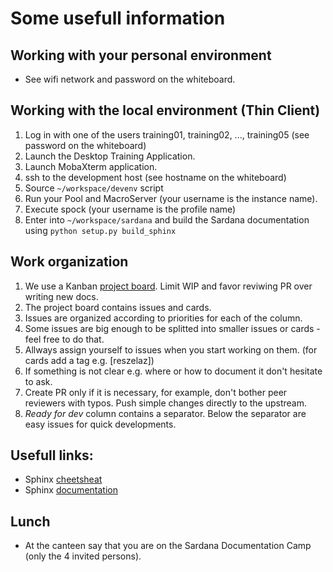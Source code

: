 # Some usefull information

## Working with your personal environment

* See wifi network and password on the whiteboard.

## Working with the local environment (Thin Client)

1. Log in with one of the users training01, training02, ..., training05 (see password on the whiteboard)
2. Launch the Desktop Training Application.
3. Launch MobaXterm application.
4. ssh to the development host (see hostname on the whiteboard)
5. Source `~/workspace/devenv` script
6. Run your Pool and MacroServer (your username is the instance name).
7. Execute spock (your username is the profile name)
8. Enter into `~/workspace/sardana` and build the Sardana documentation using `python setup.py build_sphinx`

## Work organization

1. We use a Kanban [project board](https://github.com/sardana-org/sardana/projects/1).
   Limit WIP and favor reviwing PR over writing new docs.
2. The project board contains issues and cards.
3. Issues are organized according to priorities for each of the column.
4. Some issues are big enough to be splitted into smaller issues or cards - feel free to do that.
5. Allways assign yourself to issues when you start working on them. (for cards add a tag e.g. \[reszelaz\])
6. If something is not clear e.g. where or how to document it don't hesitate to ask.
7. Create PR only if it is necessary, for example, don't bother peer reviewers with typos.
   Push simple changes directly to the upstream.
8. *Ready for dev* column contains a separator. Below the separator are easy issues for quick developments.


## Usefull links:

* Sphinx [cheetsheat](https://matplotlib.org/sampledoc/cheatsheet.html)
* Sphinx [documentation](http://www.sphinx-doc.org/en/master/index.html)

## Lunch

* At the canteen say that you are on the Sardana Documentation Camp (only the 4 invited persons).
